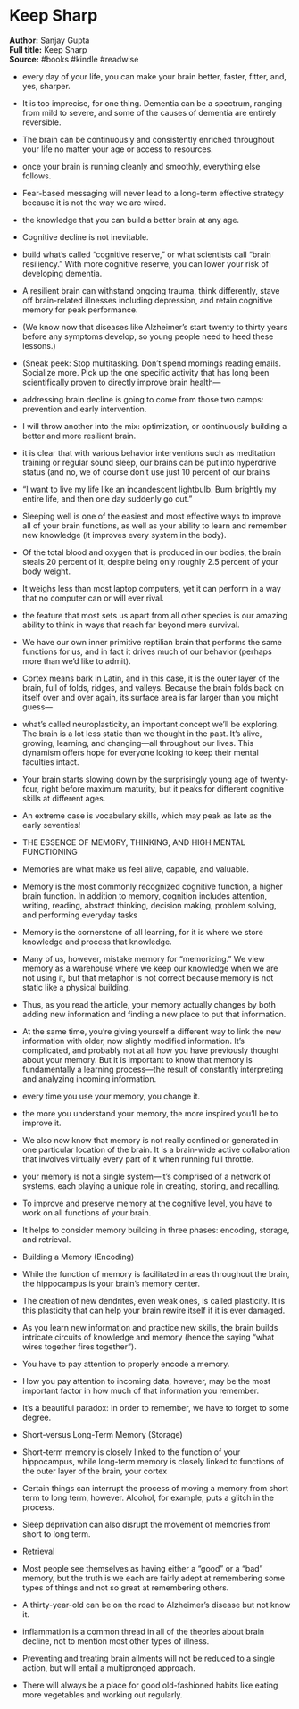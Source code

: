 # Keep Sharp

**Author:** Sanjay Gupta  
**Full title:** Keep Sharp  
**Source:** #books #kindle #readwise

- every day of your life, you can make your brain better, faster, fitter, and, yes, sharper. 
   
- It is too imprecise, for one thing. Dementia can be a spectrum, ranging from mild to severe, and some of the causes of dementia are entirely reversible. 
   
- The brain can be continuously and consistently enriched throughout your life no matter your age or access to resources. 
   
- once your brain is running cleanly and smoothly, everything else follows. 
   
- Fear-based messaging will never lead to a long-term effective strategy because it is not the way we are wired. 
   
- the knowledge that you can build a better brain at any age. 
   
- Cognitive decline is not inevitable. 
   
- build what’s called “cognitive reserve,” or what scientists call “brain resiliency.” With more cognitive reserve, you can lower your risk of developing dementia. 
   
- A resilient brain can withstand ongoing trauma, think differently, stave off brain-related illnesses including depression, and retain cognitive memory for peak performance. 
   
- (We know now that diseases like Alzheimer’s start twenty to thirty years before any symptoms develop, so young people need to heed these lessons.) 
   
- (Sneak peek: Stop multitasking. Don’t spend mornings reading emails. Socialize more. Pick up the one specific activity that has long been scientifically proven to directly improve brain health— 
   
- addressing brain decline is going to come from those two camps: prevention and early intervention. 
   
- I will throw another into the mix: optimization, or continuously building a better and more resilient brain. 
   
- it is clear that with various behavior interventions such as meditation training or regular sound sleep, our brains can be put into hyperdrive status (and no, we of course don’t use just 10 percent of our brains 
   
- “I want to live my life like an incandescent lightbulb. Burn brightly my entire life, and then one day suddenly go out.” 
   
- Sleeping well is one of the easiest and most effective ways to improve all of your brain functions, as well as your ability to learn and remember new knowledge (it improves every system in the body). 
   
- Of the total blood and oxygen that is produced in our bodies, the brain steals 20 percent of it, despite being only roughly 2.5 percent of your body weight. 
   
- It weighs less than most laptop computers, yet it can perform in a way that no computer can or will ever rival. 
   
- the feature that most sets us apart from all other species is our amazing ability to think in ways that reach far beyond mere survival. 
   
- We have our own inner primitive reptilian brain that performs the same functions for us, and in fact it drives much of our behavior (perhaps more than we’d like to admit). 
   
- Cortex means bark in Latin, and in this case, it is the outer layer of the brain, full of folds, ridges, and valleys. Because the brain folds back on itself over and over again, its surface area is far larger than you might guess— 
   
- what’s called neuroplasticity, an important concept we’ll be exploring. The brain is a lot less static than we thought in the past. It’s alive, growing, learning, and changing—all throughout our lives. This dynamism offers hope for everyone looking to keep their mental faculties intact. 
   
- Your brain starts slowing down by the surprisingly young age of twenty-four, right before maximum maturity, but it peaks for different cognitive skills at different ages. 
   
- An extreme case is vocabulary skills, which may peak as late as the early seventies! 
   
- THE ESSENCE OF MEMORY, THINKING, AND HIGH MENTAL FUNCTIONING 
   
- Memories are what make us feel alive, capable, and valuable. 
   
- Memory is the most commonly recognized cognitive function, a higher brain function. In addition to memory, cognition includes attention, writing, reading, abstract thinking, decision making, problem solving, and performing everyday tasks 
   
- Memory is the cornerstone of all learning, for it is where we store knowledge and process that knowledge. 
   
- Many of us, however, mistake memory for “memorizing.” We view memory as a warehouse where we keep our knowledge when we are not using it, but that metaphor is not correct because memory is not static like a physical building. 
   
- Thus, as you read the article, your memory actually changes by both adding new information and finding a new place to put that information. 
   
- At the same time, you’re giving yourself a different way to link the new information with older, now slightly modified information. It’s complicated, and probably not at all how you have previously thought about your memory. But it is important to know that memory is fundamentally a learning process—the result of constantly interpreting and analyzing incoming information. 
   
- every time you use your memory, you change it. 
   
- the more you understand your memory, the more inspired you’ll be to improve it. 
   
- We also now know that memory is not really confined or generated in one particular location of the brain. It is a brain-wide active collaboration that involves virtually every part of it when running full throttle. 
   
- your memory is not a single system—it’s comprised of a network of systems, each playing a unique role in creating, storing, and recalling. 
   
- To improve and preserve memory at the cognitive level, you have to work on all functions of your brain. 
   
- It helps to consider memory building in three phases: encoding, storage, and retrieval. 
   
- Building a Memory (Encoding) 
   
- While the function of memory is facilitated in areas throughout the brain, the hippocampus is your brain’s memory center. 
   
- The creation of new dendrites, even weak ones, is called plasticity. It is this plasticity that can help your brain rewire itself if it is ever damaged. 
   
- As you learn new information and practice new skills, the brain builds intricate circuits of knowledge and memory (hence the saying “what wires together fires together”). 
   
- You have to pay attention to properly encode a memory. 
   
- How you pay attention to incoming data, however, may be the most important factor in how much of that information you remember. 
   
- It’s a beautiful paradox: In order to remember, we have to forget to some degree. 
   
- Short-versus Long-Term Memory (Storage) 
   
- Short-term memory is closely linked to the function of your hippocampus, while long-term memory is closely linked to functions of the outer layer of the brain, your cortex 
   
- Certain things can interrupt the process of moving a memory from short term to long term, however. Alcohol, for example, puts a glitch in the process. 
   
- Sleep deprivation can also disrupt the movement of memories from short to long term. 
   
- Retrieval 
   
- Most people see themselves as having either a “good” or a “bad” memory, but the truth is we each are fairly adept at remembering some types of things and not so great at remembering others. 
   
- A thirty-year-old can be on the road to Alzheimer’s disease but not know it. 
   
- inflammation is a common thread in all of the theories about brain decline, not to mention most other types of illness. 
   
- Preventing and treating brain ailments will not be reduced to a single action, but will entail a multipronged approach. 
   
- There will always be a place for good old-fashioned habits like eating more vegetables and working out regularly. 
   
